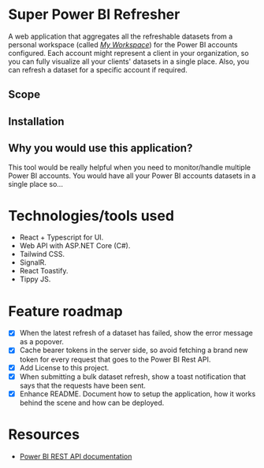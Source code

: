 # Super Power BI Refresher

A web application that aggregates all the refreshable datasets from a personal workspace (called [*My Workspace*](https://docs.microsoft.com/en-us/power-bi/fundamentals/service-basic-concepts#workspaces)) for the Power BI accounts configured. Each account might represent a client in your organization, so you can fully visualize all your clients' datasets in a single place. Also, you can refresh a dataset for a specific account if required.

## Scope



## Installation



## Why you would use this application?

This tool would be really helpful when you need to monitor/handle multiple Power BI accounts. You would have all your Power BI accounts datasets in a single place so... 

# Technologies/tools used

- React + Typescript for UI.
- Web API with ASP.NET Core (C#).
- Tailwind CSS.
- SignalR.
- React Toastify.
- Tippy JS.

# Feature roadmap

- [x] When the latest refresh of a dataset has failed, show the error message as a popover.
- [x] Cache bearer tokens in the server side, so avoid fetching a brand new token for every request that goes to the Power BI Rest API.
- [x] Add License to this project.
- [x] When submitting a bulk dataset refresh, show a toast notification that says that the requests have been sent.
- [x] Enhance README. Document how to setup the application, how it works behind the scene and how can be deployed.

# Resources

- [Power BI REST API documentation](https://docs.microsoft.com/en-us/rest/api/power-bi/)
